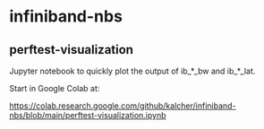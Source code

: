 # infiniband-nbs

## perftest-visualization
Jupyter notebook to quickly plot the output of ib\_\*\_bw and ib\_\*\_lat.

Start in Google Colab at:

https://colab.research.google.com/github/kalcher/infiniband-nbs/blob/main/perftest-visualization.ipynb
